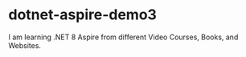 # dotnet-aspire-demo3
I am learning .NET 8 Aspire from different Video Courses, Books, and Websites.
